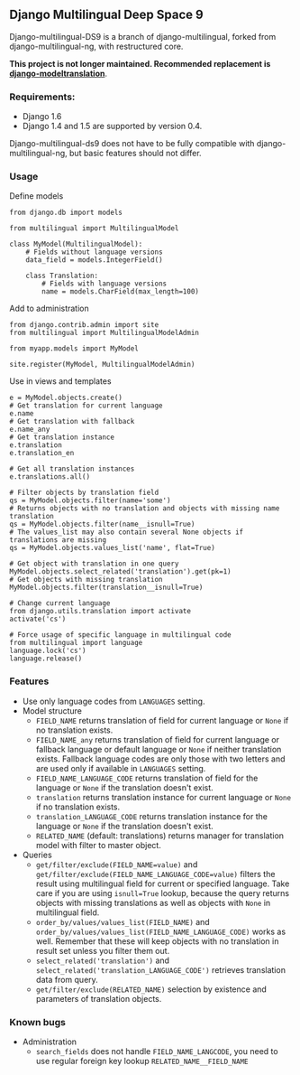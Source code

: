 ## Django Multilingual Deep Space 9 ##

Django-multilingual-DS9 is a branch of django-multilingual, forked from django-multilingual-ng, with restructured core.

**This project is not longer maintained. Recommended replacement is [django-modeltranslation](https://github.com/deschler/django-modeltranslation)**.

### Requirements: ###
* Django 1.6
* Django 1.4 and 1.5 are supported by version 0.4.

Django-multilingual-ds9 does not have to be fully compatible with django-multilingual-ng, but basic features should not
differ.

### Usage ###
Define models

    from django.db import models

    from multilingual import MultilingualModel

    class MyModel(MultilingualModel):
        # Fields without language versions
        data_field = models.IntegerField()

        class Translation:
            # Fields with language versions
            name = models.CharField(max_length=100)

Add to administration

    from django.contrib.admin import site
    from multilingual import MultilingualModelAdmin

    from myapp.models import MyModel

    site.register(MyModel, MultilingualModelAdmin)

Use in views and templates

    e = MyModel.objects.create()
    # Get translation for current language
    e.name
    # Get translation with fallback
    e.name_any
    # Get translation instance
    e.translation
    e.translation_en

    # Get all translation instances
    e.translations.all()

    # Filter objects by translation field
    qs = MyModel.objects.filter(name='some')
    # Returns objects with no translation and objects with missing name translation
    qs = MyModel.objects.filter(name__isnull=True)
    # The values_list may also contain several None objects if translations are missing
    qs = MyModel.objects.values_list('name', flat=True)

    # Get object with translation in one query
    MyModel.objects.select_related('translation').get(pk=1)
    # Get objects with missing translation
    MyModel.objects.filter(translation__isnull=True)

    # Change current language
    from django.utils.translation import activate
    activate('cs')

    # Force usage of specific language in multilingual code
    from multilingual import language
    language.lock('cs')
    language.release()


### Features ###
* Use only language codes from `LANGUAGES` setting.
* Model structure
  * `FIELD_NAME` returns translation of field for current language or `None` if no translation exists.
  * `FIELD_NAME_any` returns translation of field for current language or fallback language or default language or
    `None` if neither translation exists. Fallback language codes are only those with two letters and are used
    only if available in `LANGUAGES` setting.
  * `FIELD_NAME_LANGUAGE_CODE` returns translation of field for the language or `None` if the translation doesn't exist.
  * `translation` returns translation instance for current language or `None` if no translation exists.
  * `translation_LANGUAGE_CODE` returns translation instance for the language or `None` if the translation doesn't
    exist.
  * `RELATED_NAME` (default: translations) returns manager for translation model with filter to master object.
* Queries
  * `get/filter/exclude(FIELD_NAME=value)` and `get/filter/exclude(FIELD_NAME_LANGUAGE_CODE=value)` filters the result
    using multilingual field for current or specified language.
    Take care if you are using `isnull=True` lookup, because the query returns objects with missing translations as well
    as objects with `None` in multilingual field.
  * `order_by/values/values_list(FIELD_NAME)` and `order_by/values/values_list(FIELD_NAME_LANGUAGE_CODE)` works as well.
    Remember that these will keep objects with no translation in result set unless you filter them out.
  * `select_related('translation')` and `select_related('translation_LANGUAGE_CODE')` retrieves translation data from
    query.
  * `get/filter/exclude(RELATED_NAME)` selection by existence and parameters of translation objects.


### Known bugs ###
* Administration
  * `search_fields` does not handle `FIELD_NAME_LANGCODE`, you need to use regular foreign key lookup
    `RELATED_NAME__FIELD_NAME`
